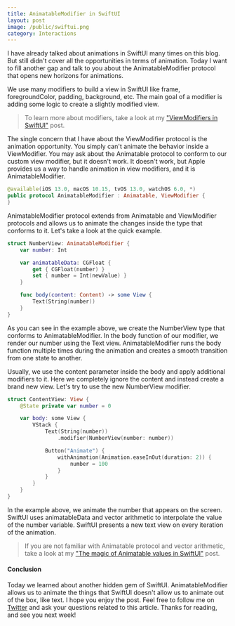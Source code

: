 ```yaml
---
title: AnimatableModifier in SwiftUI
layout: post
image: /public/swiftui.png
category: Interactions
---
```


I have already talked about animations in SwiftUI many times on this blog. But still didn't cover all the opportunities in terms of animation. Today I want to fill another gap and talk to you about the AnimatableModifier protocol that opens new horizons for animations.

We use many modifiers to build a view in SwiftUI like frame, foregroundColor, padding, background, etc. The main goal of a modifier is adding some logic to create a slightly modified view.

> To learn more about modifiers, take a look at my ["ViewModifiers in SwiftUI"](/2019/08/07/viewmodifiers-in-swiftui/) post.

The single concern that I have about the ViewModifier protocol is the animation opportunity. You simply can't animate the behavior inside a ViewModifier. You may ask about the Animatable protocol to conform to our custom view modifier, but it doesn't work. It doesn't work, but Apple provides us a way to handle animation in view modifiers, and it is AnimatableModifier.

```swift
@available(iOS 13.0, macOS 10.15, tvOS 13.0, watchOS 6.0, *)
public protocol AnimatableModifier : Animatable, ViewModifier {
}
```

AnimatableModifier protocol extends from Animatable and ViewModifier protocols and allows us to animate the changes inside the type that conforms to it. Let's take a look at the quick example.

```swift
struct NumberView: AnimatableModifier {
    var number: Int

    var animatableData: CGFloat {
        get { CGFloat(number) }
        set { number = Int(newValue) }
    }

    func body(content: Content) -> some View {
        Text(String(number))
    }
}
```

As you can see in the example above, we create the NumberView type that conforms to AnimatableModifier. In the body function of our modifier, we render our number using the Text view. AnimatableModifier runs the body function multiple times during the animation and creates a smooth transition from one state to another. 

Usually, we use the content parameter inside the body and apply additional modifiers to it. Here we completely ignore the content and instead create a brand new view. Let's try to use the new NumberView modifier.

```swift
struct ContentView: View {
    @State private var number = 0

    var body: some View {
        VStack {
            Text(String(number))
                .modifier(NumberView(number: number))

            Button("Animate") {
                withAnimation(Animation.easeInOut(duration: 2)) {
                    number = 100
                }
            }
        }
    }
}
```

In the example above, we animate the number that appears on the screen. SwiftUI uses animatableData and vector arithmetic to interpolate the value of the number variable. SwiftUI presents a new text view on every iteration of the animation.

> If you are not familiar with Animatable protocol and vector arithmetic, take a look at my ["The magic of Animatable values in SwiftUI"](/2020/06/17/the-magic-of-animatable-values-in-swiftui/) post.

#### Conclusion
Today we learned about another hidden gem of SwiftUI. AnimatableModifier allows us to animate the things that SwiftUI doesn't allow us to animate out of the box, like text. I hope you enjoy the post. Feel free to follow me on [Twitter](https://twitter.com/mecid) and ask your questions related to this article. Thanks for reading, and see you next week!